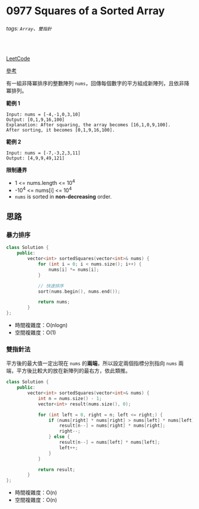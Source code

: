 # 0977 Squares of a Sorted Array

###### tags: `Array`、`雙指針`
<br>

[LeetCode](https://leetcode.com/problems/squares-of-a-sorted-array/)

[參考](https://github.com/youngyangyang04/leetcode-master/blob/master/problems/0977.%E6%9C%89%E5%BA%8F%E6%95%B0%E7%BB%84%E7%9A%84%E5%B9%B3%E6%96%B9.md)

有一組非降冪排序的整數陣列 `nums`，回傳每個數字的平方組成新陣列，且依非降冪排列。

**範例 1**
```
Input: nums = [-4,-1,0,3,10]
Output: [0,1,9,16,100]
Explanation: After squaring, the array becomes [16,1,0,9,100].
After sorting, it becomes [0,1,9,16,100].
```

**範例 2**
```
Input: nums = [-7,-3,2,3,11]
Output: [4,9,9,49,121]
```

**限制邊界**
- 1 <= nums.length <= 10<sup>4</sup>
- -10<sup>4</sup> <= nums[i] <= 10<sup>4</sup>
- `nums` is sorted in **non-decreasing** order.

## 思路

### 暴力排序
```CPP
class Solution {
    public:
        vector<int> sortedSquares(vector<int>& nums) {
            for (int i = 0; i < nums.size(); i++) {
                nums[i] *= nums[i];
            }

            // 快速排序
            sort(nums.begin(), nums.end());

            return nums;
        }
};
```

- 時間複雜度：O(nlogn)
- 空間複雜度：O(1)

### 雙指針法

平方後的最大值一定出現在 `nums` 的**兩端**，所以設定兩個指標分別指向 `nums` 兩端，平方後比較大的放在新陣列的最右方，依此類推。

```CPP
class Solution {
    public:
        vector<int> sortedSquares(vector<int>& nums) {
            int n = nums.size() - 1;
            vector<int> result(nums.size(), 0);

            for (int left = 0, right = n; left <= right;) {
                if (nums[right] * nums[right] > nums[left] * nums[left]) {
                    result[n--] = nums[right] * nums[right];
                    right--;
                } else {
                    result[n--] = nums[left] * nums[left];
                    left++;
                }
            }

            return result;
        }
};
```

- 時間複雜度：O(n)
- 空間複雜度：O(n)